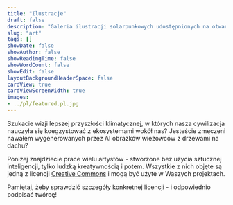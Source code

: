 ```yaml
---
title: "Ilustracje"
draft: false
description: "Galeria ilustracji solarpunkowych udostępnionych na otwartych licencjach"
slug: "art"
tags: []
showDate: false
showAuthor: false
showReadingTime: false
showWordCount: false
showEdit: false
layoutBackgroundHeaderSpace: false
cardView: true
cardViewScreenWidth: true
images:
- ../pl/featured.pl.jpg
---
```


Szukacie wizji lepszej przyszłości klimatycznej, w których nasza cywilizacja nauczyła się koegzystować z ekosystemami wokół nas? Jesteście zmęczeni nawałem wygenerowanych przez AI obrazków wieżowców z drzewami na dachu?

Poniżej znajdziecie prace wielu artystów - stworzone bez użycia sztucznej inteligencji, tylko ludzką kreatywnością i potem. Wszystkie z nich objęte są jedną z licencji [Creative Commons](https://creativecommons.pl/poznaj-licencje-creative-commons/) i mogą być użyte w Waszych projektach.

Pamiętaj, żeby sprawdzić szczegóły konkretnej licencji - i odpowiednio podpisać twórcę!

</BR>
